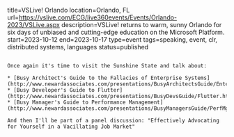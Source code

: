 title=VSLive! Orlando
location=Orlando, FL
url=https://vslive.com/ECG/live360events/Events/Orlando-2023/VSLive.aspx
description=VSLive! returns to warm, sunny Orlando for six days of unbiased and cutting-edge education on the Microsoft Platform.
start=2023-10-12
end=2023-10-17
type=event
tags=speaking, event, clr, distributed systems, languages
status=published
~~~~~~

Once again it's time to visit the Sunshine State and talk about:

* [Busy Architect's Guide to the Fallacies of Enterprise Systems](http://www.newardassociates.com/presentations/BusyArchitectsGuide/EnterpriseFallacies.html)
* [Busy Developer's Guide to Flutter](http://www.newardassociates.com/presentations/BusyDevsGuide/Flutter.html)
* [Busy Manager's Guide to Performance Management](http://www.newardassociates.com/presentations/BusyManagersGuide/PerfMgmt.html)

And then I'll be part of a panel discussion: "Effectively Advocating for Yourself in a Vacillating Job Market"